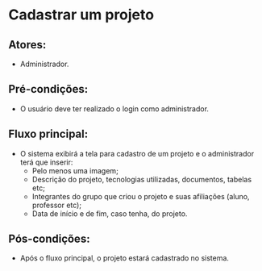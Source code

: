 # Cadastrar um projeto

## Atores:
- Administrador.

## Pré-condições:
- O usuário deve ter realizado o login como administrador.

## Fluxo principal:
- O sistema exibirá a tela para cadastro de um projeto e o administrador terá que inserir:
  - Pelo menos uma imagem;
  - Descrição do projeto, tecnologias utilizadas, documentos, tabelas etc;
  - Integrantes do grupo que criou o projeto e suas afiliações (aluno, professor etc);
  - Data de início e de fim, caso tenha, do projeto.

## Pós-condições:
- Após o fluxo principal, o projeto estará cadastrado no sistema.
